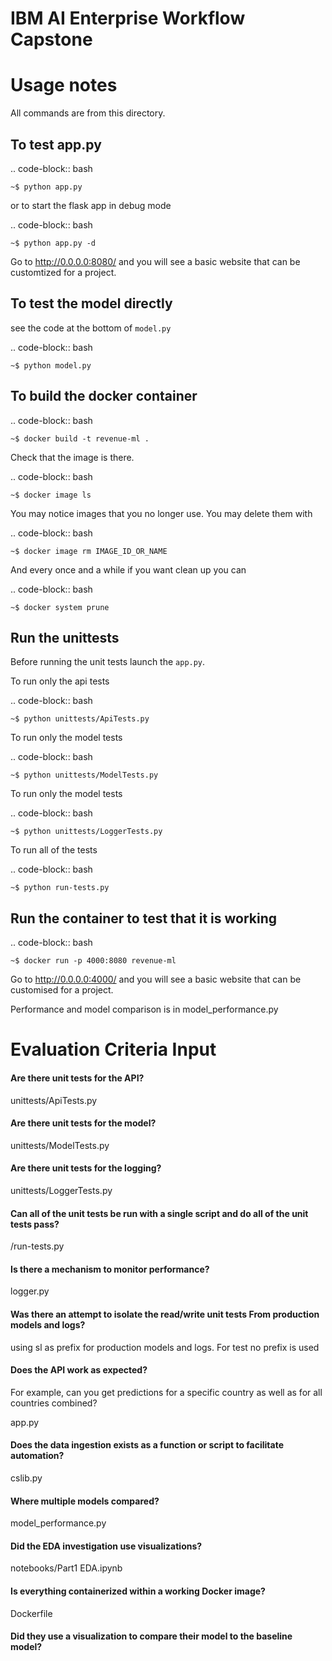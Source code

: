 # IBM AI Enterprise Workflow Capstone

Usage notes
===============

All commands are from this directory.


To test app.py
---------------------

.. code-block:: bash

    ~$ python app.py

or to start the flask app in debug mode

.. code-block:: bash

    ~$ python app.py -d

Go to http://0.0.0.0:8080/ and you will see a basic website that can be customtized for a project.

To test the model directly
----------------------------

see the code at the bottom of `model.py`

.. code-block:: bash

    ~$ python model.py

To build the docker container
--------------------------------

.. code-block:: bash

    ~$ docker build -t revenue-ml .

Check that the image is there.

.. code-block:: bash

    ~$ docker image ls

You may notice images that you no longer use. You may delete them with

.. code-block:: bash

    ~$ docker image rm IMAGE_ID_OR_NAME

And every once and a while if you want clean up you can

.. code-block:: bash

    ~$ docker system prune


Run the unittests
-------------------

Before running the unit tests launch the `app.py`.

To run only the api tests

.. code-block:: bash

    ~$ python unittests/ApiTests.py

To run only the model tests

.. code-block:: bash

    ~$ python unittests/ModelTests.py

To run only the model tests

.. code-block:: bash

    ~$ python unittests/LoggerTests.py


To run all of the tests

.. code-block:: bash

    ~$ python run-tests.py

Run the container to test that it is working
----------------------------------------------

.. code-block:: bash

    ~$ docker run -p 4000:8080 revenue-ml

Go to http://0.0.0.0:4000/ and you will see a basic website that can be customised for a project.


Performance and model comparison is in model_performance.py



# Evaluation Criteria Input
#### Are there unit tests for the API?
unittests/ApiTests.py

#### Are there unit tests for the model?
unittests/ModelTests.py

#### Are there unit tests for the logging?
unittests/LoggerTests.py

#### Can all of the unit tests be run with a single script and do all of the unit tests pass?

/run-tests.py

#### Is there a mechanism to monitor performance?
logger.py

#### Was there an attempt to isolate the read/write unit tests From production models and logs?
using sl as prefix for production models and logs.
For test no prefix is used


#### Does the API work as expected?
 For example, can you get predictions for a specific country as well as for all countries combined?
 
 app.py
 
#### Does the data ingestion exists as a function or script to facilitate automation?

cslib.py
#### Where multiple models compared?
model_performance.py
#### Did the EDA investigation use visualizations?
notebooks/Part1 EDA.ipynb

#### Is everything containerized within a working Docker image?
Dockerfile

#### Did they use a visualization to compare their model to the baseline model?


